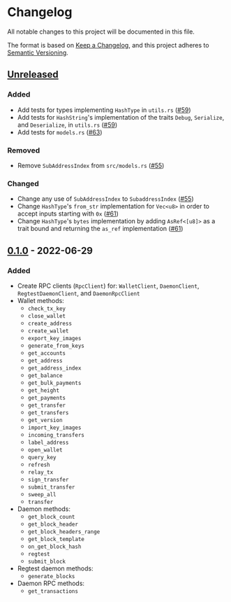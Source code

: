 # Changelog

All notable changes to this project will be documented in this file.

The format is based on [Keep a Changelog](https://keepachangelog.com/en/1.0.0/),
and this project adheres to [Semantic Versioning](https://semver.org/spec/v2.0.0.html).

## [Unreleased]

### Added

- Add tests for types implementing `HashType` in `utils.rs` ([#59](https://github.com/monero-ecosystem/monero-rpc-rs/pull/59))
- Add tests for `HashString`'s implementation of the traits `Debug`, `Serialize`, and `Deserialize`, in `utils.rs` ([#59](https://github.com/monero-ecosystem/monero-rpc-rs/pull/59))
- Add tests for `models.rs` ([#63](https://github.com/monero-ecosystem/monero-rpc-rs/pull/63))

### Removed

- Remove `SubAddressIndex` from `src/models.rs` ([#55](https://github.com/monero-ecosystem/monero-rpc-rs/pull/55))

### Changed

- Change any use of `SubAddressIndex` to `SubaddressIndex` ([#55](https://github.com/monero-ecosystem/monero-rpc-rs/pull/55))
- Change `HashType`'s `from_str` implementation for `Vec<u8>` in order to accept inputs starting with `0x` ([#61](https://github.com/monero-ecosystem/monero-rpc-rs/pull/61))
- Change `HashType`'s `bytes` implementation by adding `AsRef<[u8]>` as a trait bound and returning the `as_ref` implementation ([#61](https://github.com/monero-ecosystem/monero-rpc-rs/pull/61))

## [0.1.0] - 2022-06-29

### Added

- Create RPC clients (`RpcClient`) for: `WalletClient`, `DaemonClient`, `RegtestDaemonClient`, and `DaemonRpcClient`
- Wallet methods:
  - `check_tx_key`
  - `close_wallet`
  - `create_address`
  - `create_wallet`
  - `export_key_images`
  - `generate_from_keys`
  - `get_accounts`
  - `get_address`
  - `get_address_index`
  - `get_balance`
  - `get_bulk_payments`
  - `get_height`
  - `get_payments`
  - `get_transfer`
  - `get_transfers`
  - `get_version`
  - `import_key_images`
  - `incoming_transfers`
  - `label_address`
  - `open_wallet`
  - `query_key`
  - `refresh`
  - `relay_tx`
  - `sign_transfer`
  - `submit_transfer`
  - `sweep_all`
  - `transfer`
- Daemon methods:
  - `get_block_count`
  - `get_block_header`
  - `get_block_headers_range`
  - `get_block_template`
  - `on_get_block_hash`
  - `regtest`
  - `submit_block`
- Regtest daemon methods:
  - `generate_blocks`
- Daemon RPC methods:
  - `get_transactions`

[Unreleased]: https://github.com/monero-ecosystem/monero-rpc-rs/compare/v0.1.0...HEAD
[0.1.0]: https://github.com/monero-ecosystem/monero-rpc-rs/compare/363c433023318877e9d397dbe2b50bdf88cdee9d...v0.1.0
